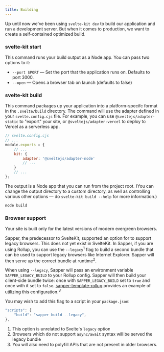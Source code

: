 ```yaml
---
title: Building
---
```


Up until now we've been using `svelte-kit dev` to build our application and run a development server. But when it comes to production, we want to create a self-contained optimized build.

### svelte-kit start

This command runs your build output as a Node app. You can pass two options to it:

- `--port $PORT` — Set the port that the application runs on. Defaults to port 3000.
- `--open` — Opens a browser tab on launch (defaults to false)

### svelte-kit build

This command packages up your application into a platform-specifc format in the `.svelte/build` directory. The command will use the adapter defined in your `svelte.config.cjs` file. For example, you can use `@sveltejs/adapter-static` to "export" your site, or `@sveltejs/adapter-vercel` to deploy to Vercel as a serverless app.

```js
// svelte.config.cjs
// ...
module.exports = {
	// ...
	kit: {
		adapter: '@sveltejs/adapter-node'
		// ...
	}
	// ...
};
```

The output is a Node app that you can run from the project root. (You can change the output directory to a custom directory, as well as controlling various other options — do `svelte-kit build --help` for more information.)

```bash
node build
```

### Browser support

Your site is built only for the latest versions of modern evergreen browsers.

Sapper, the predecessor to SvelteKit, supported an option for to support legacy browsers. This does not yet exist in SvelteKit. In Sapper, if you are using Rollup, you can use the `--legacy`<sup>1</sup> flag to build a second bundle that can be used to support legacy browsers like Internet Explorer. Sapper will then serve up the correct bundle at runtime<sup>2</sup>.

When using `--legacy`, Sapper will pass an environment variable `SAPPER_LEGACY_BUILD` to your Rollup config. Sapper will then build your client-side bundle twice: once with `SAPPER_LEGACY_BUILD` set to `true` and once with it set to `false`. [sapper-template-rollup](https://github.com/sveltejs/sapper-template-rollup) provides an example of utilizing this configuration.<sup>3</sup>

You may wish to add this flag to a script in your `package.json`:

```js
"scripts": {
	"build": "sapper build --legacy",
},
```

1. This option is unrelated to Svelte's `legacy` option
2. Browsers which do not support `async/await` syntax will be served the legacy bundle
3. You will also need to polyfill APIs that are not present in older browsers.
